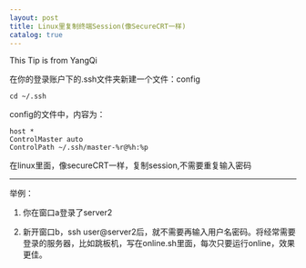 ```yaml
---
layout: post
title: Linux里复制终端Session(像SecureCRT一样)
catalog: true
---
```


This Tip is from YangQi

在你的登录账户下的.ssh文件夹新建一个文件：config

    cd ~/.ssh

config的文件中，内容为：

    host *
    ControlMaster auto
    ControlPath ~/.ssh/master-%r@%h:%p

 在linux里面，像secureCRT一样，复制session,不需要重复输入密码

---

 举例：

 1. 你在窗口a登录了server2

 2. 新开窗口b，ssh user@server2后，就不需要再输入用户名密码。将经常需要登录的服务器，比如跳板机，写在online.sh里面，每次只要运行online，效果更佳。

